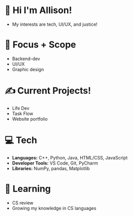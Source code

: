 # 💌 Hi I'm Allison!
- My interests are tech, UI/UX, and justice!

# 🌱 Focus + Scope
- Backend-dev
- UI/UX
- Graphic design

# ✍️ **Current Projects!**
- Life Dev
- Task Flow
- Website portfolio

# 💻 **Tech**
- **Languages:** C++, Python, Java, HTML/CSS, JavaScript
- **Developer Tools:** VS Code, Git, PyCharm
- **Libraries:** NumPy, pandas, Matplotlib	

# 📖 **Learning**
- CS review
- Growing my knowledge in CS languages

<!---
allison-pham/allison-pham is a ✨ special ✨ repository because its `README.md` (this file) appears on your GitHub profile.
You can click the Preview link to take a look at your changes.

  ![Stats](https://github-readme-stats.vercel.app/api/top-langs/?username=allison-pham&layout=compact&theme=dark&langs_count=4)

<p align="left"> 
    <a href="https://www.python.org" target="_blank"> <img src="https://github.com/allison-pham/allison-pham/blob/main/python.png" alt="python" width="40" height="40"/> </a>
</p>
--->
